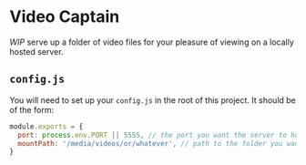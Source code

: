 # Video Captain

_WIP_ serve up a folder of video files for your pleasure of viewing on a locally hosted server.

## `config.js`

You will need to set up your `config.js` in the root of this project. It should be of the form:

```js
module.exports = {
  port: process.env.PORT || 5555, // the port you want the server to host at
  mountPath: '/media/videos/or/whatever', // path to the folder you want to serve items from
}
```